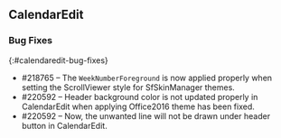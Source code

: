## CalendarEdit

### Bug Fixes
{:#calendaredit-bug-fixes}

* \#218765 – The `WeekNumberForeground` is now applied properly when setting the ScrollViewer style for SfSkinManager themes.
* \#220592 – Header background color is not updated properly in CalendarEdit when applying Office2016 theme has been fixed.
* \#220592 – Now, the unwanted line will not be drawn under header button in CalendarEdit.